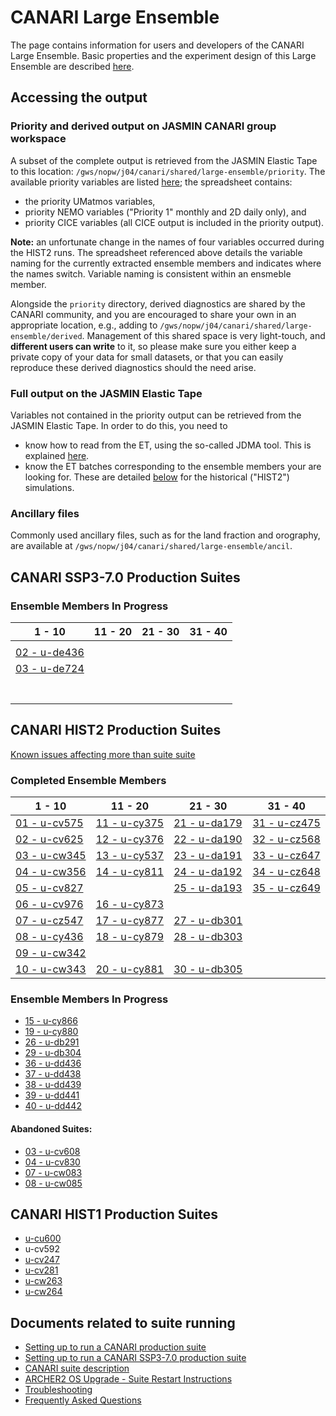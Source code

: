 # CANARI Large Ensemble

The page contains information for users and developers of the CANARI Large Ensemble.
Basic properties and the experiment design of this Large Ensemble are described [here](https://canari.ac.uk/resources_new/tools).

## Accessing the output

### Priority and derived output on JASMIN CANARI group workspace

A subset of the complete output is retrieved from the JASMIN Elastic Tape to this location:
`/gws/nopw/j04/canari/shared/large-ensemble/priority`.
The available priority variables are listed [here](/metadata/20240303-canari-le-priority-variables.xlsx); the spreadsheet contains:
  - the priority UMatmos variables, 
  - priority NEMO variables ("Priority 1" monthly and 2D daily only), and
  - priority CICE variables (all CICE output is included in the priority output).

**Note:** an unfortunate change in the names of four variables occurred during the HIST2 runs. The spreadsheet referenced above details the variable naming for the currently extracted ensemble members and indicates where the names switch. Variable naming is consistent within an ensmeble member.


Alongside the `priority` directory, derived diagnostics are shared by the CANARI community, and you are encouraged to share your own in an appropriate location, e.g., adding to `/gws/nopw/j04/canari/shared/large-ensemble/derived`. Management of this shared space is very light-touch, and **different users can write** to it, so please make sure you either keep a private copy of your data for small datasets, or that you can easily reproduce these derived diagnostics should the need arise.

### Full output on the JASMIN Elastic Tape

Variables not contained in the priority output can be retrieved from the JASMIN Elastic Tape. In order to do this, you need to
  - know how to read from the ET, using the so-called JDMA tool. This is explained [here](https://help.jasmin.ac.uk/category/196-long-term-archive-storage).
  - know the ET batches corresponding to the ensemble members your are looking for. These are detailed [below](#canari-hist2-production-suites) for the historical ("HIST2") simulations.

### Ancillary files

Commonly used ancillary files, such as for the land fraction and orography, are available at `/gws/nopw/j04/canari/shared/large-ensemble/ancil`.

## CANARI SSP3-7.0 Production Suites

### Ensemble Members In Progress

| 1 - 10 | 11 - 20 | 21 - 30 | 31 - 40 |
| --- | --- | --- | --- |
|  |  |  |  |
| [02 - u-de436](ssp370/2-de436) |  |  |  |
| [03 - u-de724](ssp370/3-de724) |  |  |  |
|  |  |  |  |
|  |  |  |  |
|  |  |  |  |
|  |  |  |  |
|  |  |  |  |
|  |  |  |  |
|  |  |  |  |

## CANARI HIST2 Production Suites

[Known issues affecting more than suite suite](hist2-known-issues)

### Completed Ensemble Members

| 1 - 10 | 11 - 20 | 21 - 30 | 31 - 40 |
| --- | --- | --- | --- |
| [01 - u-cv575](hist2/1-cv575) | [11 - u-cy375](hist2/11-cy375) | [21 - u-da179](hist2/21-da179) | [31 - u-cz475](hist2/31-cz475) |
| [02 - u-cv625](hist2/2-cv625) | [12 - u-cy376](hist2/12-cy376) | [22 - u-da190](hist2/22-da190) | [32 - u-cz568](hist2/32-cz568) |
| [03 - u-cw345](hist2/3-cw345) | [13 - u-cy537](hist2/13-cy537) | [23 - u-da191](hist2/23-da191) | [33 - u-cz647](hist2/33-cz647) |
| [04 - u-cw356](hist2/4-cw356) | [14 - u-cy811](hist2/14-cy811) | [24 - u-da192](hist2/24-da192) | [34 - u-cz648](hist2/34-cz648) |
| [05 - u-cv827](hist2/5-cv827) | | [25 - u-da193](hist2/25-da193) | [35 - u-cz649](hist2/35-cz649) |
| [06 - u-cv976](hist2/6-cv976) | [16 - u-cy873](hist2/16-cy873) | | |
| [07 - u-cz547](hist2/7-cz547) | [17 - u-cy877](hist2/17-cy877) | [27 - u-db301](hist2/27-db301) | |
| [08 - u-cy436](hist2/8-cy436) | [18 - u-cy879](hist2/18-cy879) | [28 - u-db303](hist2/28-db303) | |
| [09 - u-cw342](hist2/9-cw342) | | | |
| [10 - u-cw343](hist2/10-cw343) | [20 - u-cy881](hist2/20-cy881) | [30 - u-db305](hist2/30-db305) | |

### Ensemble Members In Progress

* [15 - u-cy866](hist2/15-cy866)
* [19 - u-cy880](hist2/19-cy880)
* [26 - u-db291](hist2/26-db291)
* [29 - u-db304](hist2/29-db304)
* [36 - u-dd436](hist2/36-dd436)
* [37 - u-dd438](hist2/37-dd438)
* [38 - u-dd439](hist2/38-dd439)
* [39 - u-dd441](hist2/39-dd441)
* [40 - u-dd442](hist2/40-dd442)

####  Abandoned Suites:
* [03 - u-cv608](hist2/3-cv608)
* [04 - u-cv830](hist2/4-cv830)
* [07 - u-cw083](hist2/7-cw083)
* [08 - u-cw085](hist2/8-cw085)

## CANARI HIST1 Production Suites

* [u-cu600](u-cu600)
* u-cv592
* [u-cv247](HIST1-RI36-u-cv247-runlog.md)
* [u-cv281](u-cv281)
* [u-cw263](u-cw263)
* [u-cw264](u-cw264)

## Documents related to suite running

* [Setting up to run a CANARI production suite](setup)
* [Setting up to run a CANARI SSP3-7.0 production suite](setup-ssp370)
* [CANARI suite description](suite-description)
* [ARCHER2 OS Upgrade - Suite Restart Instructions](archer2-os-upgrade)
* [Troubleshooting](troubleshooting)
* [Frequently Asked Questions](faq)

